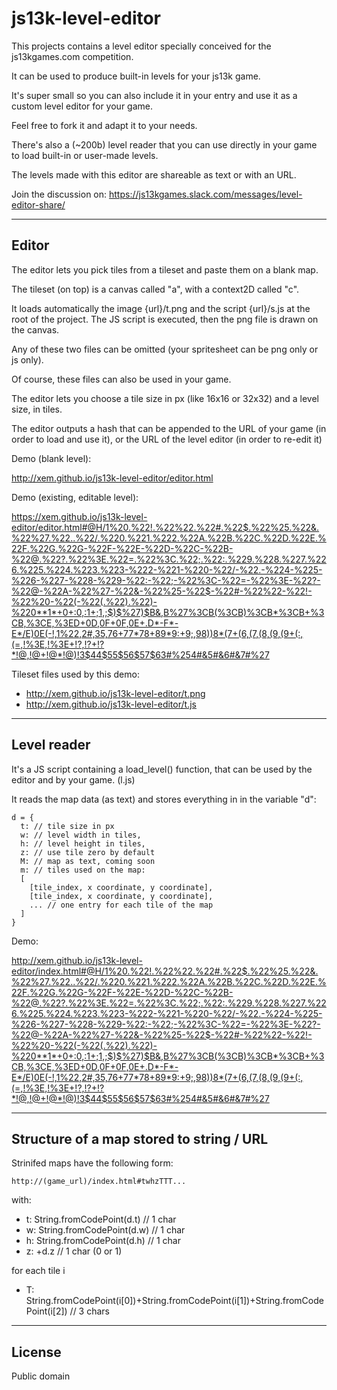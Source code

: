 js13k-level-editor
==

This projects contains a level editor specially conceived for the js13kgames.com competition.

It can be used to produce built-in levels for your js13k game.

It's super small so you can also include it in your entry and use it as a custom level editor for your game.

Feel free to fork it and adapt it to your needs.

There's also a (~200b) level reader that you can use directly in your game to load built-in or user-made levels.

The levels made with this editor are shareable as text or with an URL.

Join the discussion on: https://js13kgames.slack.com/messages/level-editor-share/

---


Editor
--

The editor lets you pick tiles from a tileset and paste them on a blank map.

The tileset (on top) is a canvas called "a", with a context2D called "c".

It loads automatically the image {url}/t.png and the script {url}/s.js at the root of the project. The JS script is executed, then the png file is drawn on the canvas.

Any of these two files can be omitted (your spritesheet can be png only or js only).

Of course, these files can also be used in your game.

The editor lets you choose a tile size in px (like 16x16 or 32x32) and a level size, in tiles.

The editor outputs a hash that can be appended to the URL of your game (in order to load and use it), or the URL of the level editor (in order to re-edit it)

Demo (blank level):

http://xem.github.io/js13k-level-editor/editor.html

Demo (existing, editable level):

https://xem.github.io/js13k-level-editor/editor.html#@H/1%20.%22!.%22%22.%22#.%22$.%22%25.%22&.%22%27.%22..%22/.%220.%221.%222.%22A.%22B.%22C.%22D.%22E.%22F.%22G.%22G-%22F-%22E-%22D-%22C-%22B-%22@.%22?.%22%3E.%22=.%22%3C.%22;.%22:.%229.%228.%227.%226.%225.%224.%223.%223-%222-%221-%220-%22/-%22.-%224-%225-%226-%227-%228-%229-%22:-%22;-%22%3C-%22=-%22%3E-%22?-%22@-%22A-%22%27-%22&-%22%25-%22$-%22#-%22%22-%22!-%22%20-%22(-%22(.%22).%22)-%220**1*+0+:0,:1+;1,;$)$%27)$B&,B%27%3CB(%3CB)%3CB*%3CB+%3CB,%3CE,%3ED+0D,0F+0F,0E+.D*-F*-E*/E)0E(-!,1%22,2#,35,76+77*78+89*9:+9;,98))8*(7+(6,(7,(8,(9,(9+(:,(=,!%3E,!%3E+!?,!?+!?*!@,!@+!@*!@)!3$44$55$56$57$63#%254#&5#&6#&7#%27

Tileset files used by this demo:

- http://xem.github.io/js13k-level-editor/t.png
- http://xem.github.io/js13k-level-editor/t.js

---

Level reader
--

It's a JS script containing a load_level() function, that can be used by the editor and by your game. (l.js)

It reads the map data (as text) and stores everything in in the variable "d":

````
d = {
  t: // tile size in px
  w: // level width in tiles,
  h: // level height in tiles,
  z: // use tile zero by default
  M: // map as text, coming soon
  m: // tiles used on the map:
  [
    [tile_index, x coordinate, y coordinate],
    [tile_index, x coordinate, y coordinate],
    ... // one entry for each tile of the map
  ]
}
````

Demo:

http://xem.github.io/js13k-level-editor/index.html#@H/1%20.%22!.%22%22.%22#.%22$.%22%25.%22&.%22%27.%22..%22/.%220.%221.%222.%22A.%22B.%22C.%22D.%22E.%22F.%22G.%22G-%22F-%22E-%22D-%22C-%22B-%22@.%22?.%22%3E.%22=.%22%3C.%22;.%22:.%229.%228.%227.%226.%225.%224.%223.%223-%222-%221-%220-%22/-%22.-%224-%225-%226-%227-%228-%229-%22:-%22;-%22%3C-%22=-%22%3E-%22?-%22@-%22A-%22%27-%22&-%22%25-%22$-%22#-%22%22-%22!-%22%20-%22(-%22(.%22).%22)-%220**1*+0+:0,:1+;1,;$)$%27)$B&,B%27%3CB(%3CB)%3CB*%3CB+%3CB,%3CE,%3ED+0D,0F+0F,0E+.D*-F*-E*/E)0E(-!,1%22,2#,35,76+77*78+89*9:+9;,98))8*(7+(6,(7,(8,(9,(9+(:,(=,!%3E,!%3E+!?,!?+!?*!@,!@+!@*!@)!3$44$55$56$57$63#%254#&5#&6#&7#%27

---


Structure of a map stored to string / URL
--

Strinifed maps have the following form:

    http://(game_url)/index.html#twhzTTT...

with:

- t: String.fromCodePoint(d.t) // 1 char
- w: String.fromCodePoint(d.w) // 1 char
- h: String.fromCodePoint(d.h) // 1 char
- z: +d.z // 1 char (0 or 1)

for each tile i
- T: String.fromCodePoint(i[0])+String.fromCodePoint(i[1])+String.fromCodePoint(i[2]) // 3 chars


---

License
--

Public domain
